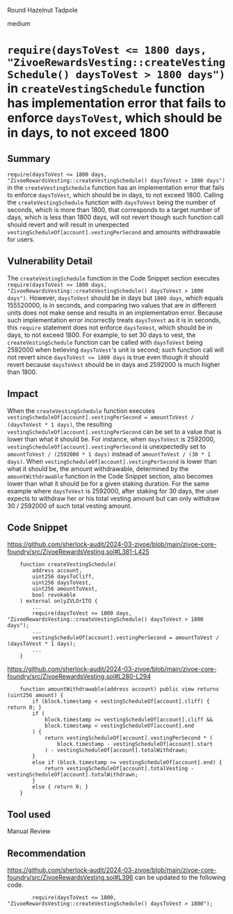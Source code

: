 Round Hazelnut Tadpole

medium

# `require(daysToVest <= 1800 days, "ZivoeRewardsVesting::createVestingSchedule() daysToVest > 1800 days")` in `createVestingSchedule` function has implementation error that fails to enforce `daysToVest`, which should be in days, to not exceed 1800

## Summary
`require(daysToVest <= 1800 days, "ZivoeRewardsVesting::createVestingSchedule() daysToVest > 1800 days")` in the `createVestingSchedule` function has an implementation error that fails to enforce `daysToVest`, which should be in days, to not exceed 1800. Calling the `createVestingSchedule` function with `daysToVest` being the number of seconds, which is more than 1800, that corresponds to a target number of days, which is less than 1800 days, will not revert though such function call should revert and will result in unexpected `vestingScheduleOf[account].vestingPerSecond` and amounts withdrawable for users.

## Vulnerability Detail
The `createVestingSchedule` function in the Code Snippet section executes `require(daysToVest <= 1800 days, "ZivoeRewardsVesting::createVestingSchedule() daysToVest > 1800 days")`. However, `daysToVest` should be in days but `1800 days`, which equals 155520000, is in seconds, and comparing two values that are in different units does not make sense and results in an implementation error. Because such implementation error incorrectly treats `daysToVest` as it is in seconds, this `require` statement does not enforce `daysToVest`, which should be in days, to not exceed 1800. For example, to set 30 days to vest, the `createVestingSchedule` function can be called with `daysToVest` being 2592000 when believing `daysToVest`'s unit is second; such function call will not revert since `daysToVest <= 1800 days` is true even though it should revert because `daysToVest` should be in days and 2592000 is much higher than 1800.

## Impact
When the `createVestingSchedule` function executes `vestingScheduleOf[account].vestingPerSecond = amountToVest / (daysToVest * 1 days)`, the resulting `vestingScheduleOf[account].vestingPerSecond` can be set to a value that is lower than what it should be. For instance, when `daysToVest` is 2592000, `vestingScheduleOf[account].vestingPerSecond` is unexpectedly set to `amountToVest / (2592000 * 1 days)` instead of `amountToVest / (30 * 1 days)`. When `vestingScheduleOf[account].vestingPerSecond` is lower than what it should be, the amount withdrawable, determined by the `amountWithdrawable` function in the Code Snippet section, also becomes lower than what it should be for a given staking duration. For the same example where `daysToVest` is 2592000, after staking for 30 days, the user expects to withdraw her or his total vesting amount but can only withdraw 30 / 2592000 of such total vesting amount.

## Code Snippet

https://github.com/sherlock-audit/2024-03-zivoe/blob/main/zivoe-core-foundry/src/ZivoeRewardsVesting.sol#L381-L425
```solidity
    function createVestingSchedule(
        address account, 
        uint256 daysToCliff, 
        uint256 daysToVest, 
        uint256 amountToVest, 
        bool revokable
    ) external onlyZVLOrITO {
        ...
        require(daysToVest <= 1800 days, "ZivoeRewardsVesting::createVestingSchedule() daysToVest > 1800 days");
        ...
        vestingScheduleOf[account].vestingPerSecond = amountToVest / (daysToVest * 1 days);
        ...
    }
```

https://github.com/sherlock-audit/2024-03-zivoe/blob/main/zivoe-core-foundry/src/ZivoeRewardsVesting.sol#L280-L294
```solidity
    function amountWithdrawable(address account) public view returns (uint256 amount) {
        if (block.timestamp < vestingScheduleOf[account].cliff) { return 0; }
        if (
            block.timestamp >= vestingScheduleOf[account].cliff && 
            block.timestamp < vestingScheduleOf[account].end
        ) {
            return vestingScheduleOf[account].vestingPerSecond * (
                block.timestamp - vestingScheduleOf[account].start
            ) - vestingScheduleOf[account].totalWithdrawn;
        }
        else if (block.timestamp >= vestingScheduleOf[account].end) {
            return vestingScheduleOf[account].totalVesting - vestingScheduleOf[account].totalWithdrawn;
        }
        else { return 0; }
    }
```

## Tool used
Manual Review

## Recommendation
https://github.com/sherlock-audit/2024-03-zivoe/blob/main/zivoe-core-foundry/src/ZivoeRewardsVesting.sol#L396 can be updated to the following code.

```solidity
        require(daysToVest <= 1800, "ZivoeRewardsVesting::createVestingSchedule() daysToVest > 1800");
```